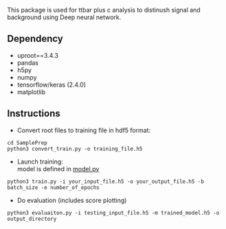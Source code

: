 This package is used for ttbar plus c analysis to distinush signal and background using Deep neural network.

## Dependency
- uproot==3.4.3
- pandas
- h5py
- numpy
- tensorflow/keras (2.4.0)
- matplotlib

## Instructions
- Convert root files to training file in hdf5 format:
```
cd SamplePrep
python3 convert_train.py -o training_file.h5
```
- Launch training:\
model is defined in [model.py](https://github.com/bdongmd/ttbarJetML/blob/main/model.py)

```
python3 train.py -i your_input_file.h5 -o your_output_file.h5 -b batch_size -e number_of_epochs
```

- Do evaluation (includes score plotting)
```
python3 evaluaiton.py -i testing_input_file.h5 -m trained_model.h5 -o output_directory 
```
